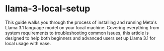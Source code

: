 # llama-3-local-setup
This guide walks you through the process of installing and running Meta's Llama 3.1 language model on your local machine. Covering everything from system requirements to troubleshooting common issues, this article is designed to help both beginners and advanced users set up Llama 3.1 for local usage with ease.
